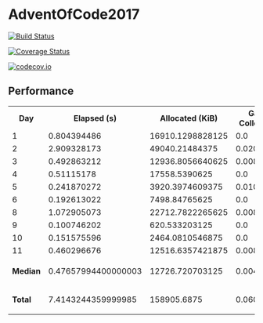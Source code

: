 # AdventOfCode2017

[![Build Status](https://travis-ci.org/ellisvalentiner/AdventOfCode2017.jl.svg?branch=master)](https://travis-ci.org/ellisvalentiner/AdventOfCode2017.jl)

[![Coverage Status](https://coveralls.io/repos/ellisvalentiner/AdventOfCode2017.jl/badge.svg?branch=master&service=github)](https://coveralls.io/github/ellisvalentiner/AdventOfCode2017.jl?branch=master)

[![codecov.io](http://codecov.io/github/ellisvalentiner/AdventOfCode2017.jl/coverage.svg?branch=master)](http://codecov.io/github/ellisvalentiner/AdventOfCode2017.jl?branch=master)




## Performance



<div class="markdown"><table><tr><th>Day</th><th>Elapsed &#40;s&#41;</th><th>Allocated &#40;KiB&#41;</th><th>Garbage Collection &#40;s&#41;</th></tr><tr><td>1</td><td>0.804394486</td><td>16910.1298828125</td><td>0.0</td></tr><tr><td>2</td><td>2.909328173</td><td>49040.21484375</td><td>0.02078818</td></tr><tr><td>3</td><td>0.492863212</td><td>12936.8056640625</td><td>0.008361031</td></tr><tr><td>4</td><td>0.51115178</td><td>17558.5390625</td><td>0.0</td></tr><tr><td>5</td><td>0.241870272</td><td>3920.3974609375</td><td>0.010464774</td></tr><tr><td>6</td><td>0.192613022</td><td>7498.84765625</td><td>0.0</td></tr><tr><td>8</td><td>1.072905073</td><td>22712.7822265625</td><td>0.008249962</td></tr><tr><td>9</td><td>0.100746202</td><td>620.533203125</td><td>0.0</td></tr><tr><td>10</td><td>0.151575596</td><td>2464.0810546875</td><td>0.0</td></tr><tr><td>11</td><td>0.460296676</td><td>12516.6357421875</td><td>0.008144749</td></tr><tr><td><div class="markdown"><p><strong>Median</strong></p>
</div></td><td>0.47657994400000003</td><td>12726.720703125</td><td>0.0040723745</td></tr><tr><td><div class="markdown"><p><strong>Total</strong></p>
</div></td><td>7.4143244359999985</td><td>158905.6875</td><td>0.0600810705</td></tr></table>
</div>
